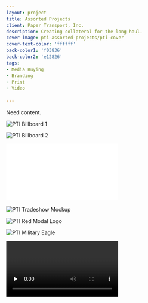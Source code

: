```yaml
---
layout: project
title: Assorted Projects
client: Paper Transport, Inc.
description: Creating collateral for the long haul.
cover-image: pti-assorted-projects/pti-cover
cover-text-color: 'ffffff'
back-color1: 'f03836'
back-color2: 'e12826'
tags:
- Media Buying
- Branding
- Print
- Video

---
```


Need content.

<div class="images">

<img class="half first fit" data-aos="fade-up" data-featherlight="/img/projects/pti-assorted-projects/pti-billboard-mockup-one.jpg"
alt="PTI Billboard 1" src="/img/projects/pti-assorted-projects/pti-billboard-mockup-one.jpg"
srcset="/img/projects/pti-assorted-projects/pti-billboard-mockup-one-2400.jpg 2400w,
/img/projects/pti-assorted-projects/pti-billboard-mockup-one-1800.jpg 1800w,
/img/projects/pti-assorted-projects/pti-billboard-mockup-one-1200.jpg 1200w,
/img/projects/pti-assorted-projects/pti-billboard-mockup-one-900.jpg 900w,
/img/projects/pti-assorted-projects/pti-billboard-mockup-one-600.jpg 600w,
/img/projects/pti-assorted-projects/pti-billboard-mockup-one-400.jpg 400w" />

<img class="half last fit" data-aos="fade-up" data-featherlight="/img/projects/pti-assorted-projects/pti-billboard-mockup-two.jpg"
alt="PTI Billboard 2" src="/img/projects/pti-assorted-projects/pti-billboard-mockup-two.jpg"
srcset="/img/projects/pti-assorted-projects/pti-billboard-mockup-two-2400.jpg 2400w,
/img/projects/pti-assorted-projects/pti-billboard-mockup-two-1800.jpg 1800w,
/img/projects/pti-assorted-projects/pti-billboard-mockup-two-1200.jpg 1200w,
/img/projects/pti-assorted-projects/pti-billboard-mockup-two-900.jpg 900w,
/img/projects/pti-assorted-projects/pti-billboard-mockup-two-600.jpg 600w,
/img/projects/pti-assorted-projects/pti-billboard-mockup-two-400.jpg 400w" />

</div>

<iframe src="//www.youtube.com/embed/HyTetqJWkyk" frameborder="0" allowfullscreen></iframe>


<div class="images">

<img class="full fit" data-aos="fade-up" data-featherlight="/img/projects/pti-assorted-projects/pti-tradeshow-mockup.jpg"
alt="PTI Tradeshow Mockup" src="/img/projects/pti-assorted-projects/pti-tradeshow-mockup.jpg"
srcset="/img/projects/pti-assorted-projects/pti-tradeshow-mockup-2400.jpg 2400w,
/img/projects/pti-assorted-projects/pti-tradeshow-mockup-1800.jpg 1800w,
/img/projects/pti-assorted-projects/pti-tradeshow-mockup-1200.jpg 1200w,
/img/projects/pti-assorted-projects/pti-tradeshow-mockup-900.jpg 900w,
/img/projects/pti-assorted-projects/pti-tradeshow-mockup-600.jpg 600w,
/img/projects/pti-assorted-projects/pti-tradeshow-mockup-400.jpg 400w" />

<img class="half first fit" data-aos="fade-up" data-featherlight="/img/projects/pti-assorted-projects/pti-red-modal-logo.jpg"
alt="PTI Red Modal Logo" src="/img/projects/pti-assorted-projects/pti-red-modal-logo.jpg"
srcset="/img/projects/pti-assorted-projects/pti-red-modal-logo-2400.jpg 2400w,
/img/projects/pti-assorted-projects/pti-red-modal-logo-1800.jpg 1800w,
/img/projects/pti-assorted-projects/pti-red-modal-logo-1200.jpg 1200w,
/img/projects/pti-assorted-projects/pti-red-modal-logo-900.jpg 900w,
/img/projects/pti-assorted-projects/pti-red-modal-logo-600.jpg 600w,
/img/projects/pti-assorted-projects/pti-red-modal-logo-400.jpg 400w" />

<img class="half last fit" data-aos="fade-up" data-featherlight="/img/projects/pti-assorted-projects/pti-military-eagle.jpg"
alt="PTI Military Eagle" src="/img/projects/pti-assorted-projects/pti-military-eagle.jpg"
srcset="/img/projects/pti-assorted-projects/pti-military-eagle-2400.jpg 2400w,
/img/projects/pti-assorted-projects/pti-military-eagle-1800.jpg 1800w,
/img/projects/pti-assorted-projects/pti-military-eagle-1200.jpg 1200w,
/img/projects/pti-assorted-projects/pti-military-eagle-900.jpg 900w,
/img/projects/pti-assorted-projects/pti-military-eagle-600.jpg 600w,
/img/projects/pti-assorted-projects/pti-military-eagle-400.jpg 400w" />


</div>

<div class="spacer"></div>

<video autoplay loop preload="none">
  <source src="/video/pti-assorted-projects/pti-animated-logo.mp4" type="video/mp4">
    Your browser does not support the video tag.
</video>